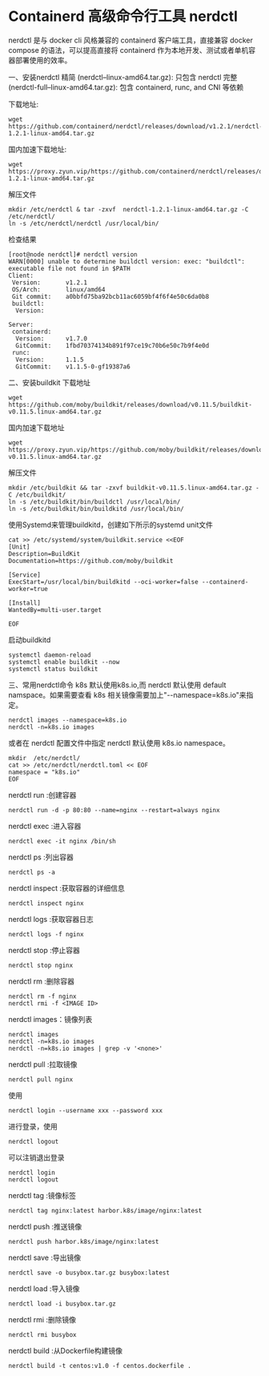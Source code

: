 # Containerd 高级命令行工具 nerdctl

nerdctl 是与 docker cli 风格兼容的 containerd 客户端工具，直接兼容 docker compose 的语法，可以提高直接将 containerd 作为本地开发、测试或者单机容器部署使用的效率。

一、安装nerdctl
精简 (nerdctl–linux-amd64.tar.gz): 只包含 nerdctl
完整 (nerdctl-full–linux-amd64.tar.gz): 包含 containerd, runc, and CNI 等依赖

下载地址:

```shell
wget https://github.com/containerd/nerdctl/releases/download/v1.2.1/nerdctl-1.2.1-linux-amd64.tar.gz
```

国内加速下载地址:

```shell
wget https://proxy.zyun.vip/https://github.com/containerd/nerdctl/releases/download/v1.2.1/nerdctl-1.2.1-linux-amd64.tar.gz
```

解压文件

```shell
mkdir /etc/nerdctl & tar -zxvf  nerdctl-1.2.1-linux-amd64.tar.gz -C /etc/nerdctl/
ln -s /etc/nerdctl/nerdctl /usr/local/bin/
```

检查结果

```shell
[root@node nerdctl]# nerdctl version
WARN[0000] unable to determine buildctl version: exec: "buildctl": executable file not found in $PATH 
Client:
 Version:       v1.2.1
 OS/Arch:       linux/amd64
 Git commit:    a0bbfd75ba92bcb11ac6059bf4f6f4e50c6da0b8
 buildctl:
  Version:

Server:
 containerd:
  Version:      v1.7.0
  GitCommit:    1fbd70374134b891f97ce19c70b6e50c7b9f4e0d
 runc:
  Version:      1.1.5
  GitCommit:    v1.1.5-0-gf19387a6
```



二、安装buildkit
下载地址

```shell
wget https://github.com/moby/buildkit/releases/download/v0.11.5/buildkit-v0.11.5.linux-amd64.tar.gz
```

国内加速下载地址

```shell
wget https://proxy.zyun.vip/https://github.com/moby/buildkit/releases/download/v0.11.5/buildkit-v0.11.5.linux-amd64.tar.gz
```

解压文件

```shell
mkdir /etc/buildkit && tar -zxvf buildkit-v0.11.5.linux-amd64.tar.gz -C /etc/buildkit/
ln -s /etc/buildkit/bin/buildctl /usr/local/bin/
ln -s /etc/buildkit/bin/buildkitd /usr/local/bin/
```

使用Systemd来管理buildkitd，创建如下所示的systemd unit文件

```shell
cat >> /etc/systemd/system/buildkit.service <<EOF
[Unit]
Description=BuildKit
Documentation=https://github.com/moby/buildkit

[Service]
ExecStart=/usr/local/bin/buildkitd --oci-worker=false --containerd-worker=true

[Install]
WantedBy=multi-user.target

EOF
```

启动buildkitd

```shell
systemctl daemon-reload
systemctl enable buildkit --now
systemctl status buildkit
```


三、常用nerdctl命令
k8s 默认使用k8s.io,而 nerdctl 默认使用 default namspace。如果需要查看 k8s 相关镜像需要加上"--namespace=k8s.io"来指定。

```shell
nerdctl images --namespace=k8s.io
nerdctl -n=k8s.io images
```

或者在 nerdctl 配置文件中指定 nerdctl 默认使用 k8s.io namespace。

```shell
mkdir  /etc/nerdctl/
cat >> /etc/nerdctl/nerdctl.toml << EOF
namespace = "k8s.io"
EOF
```


nerdctl run :创建容器

```shell
nerdctl run -d -p 80:80 --name=nginx --restart=always nginx
```



nerdctl exec :进入容器

```shell
nerdctl exec -it nginx /bin/sh
```

nerdctl ps :列出容器

```shell
nerdctl ps -a
```

nerdctl inspect :获取容器的详细信息 

```shell
nerdctl inspect nginx
```

nerdctl logs :获取容器日志

```shell
nerdctl logs -f nginx
```

nerdctl stop :停止容器

```shell
nerdctl stop nginx
```

nerdctl rm :删除容器

```shell
nerdctl rm -f nginx
nerdctl rmi -f <IMAGE ID>
```

nerdctl images：镜像列表

```shell
nerdctl images
nerdctl -n=k8s.io images
nerdctl -n=k8s.io images | grep -v '<none>'
```

nerdctl pull :拉取镜像

```shell
nerdctl pull nginx
```

使用 

```shell
nerdctl login --username xxx --password xxx
```

进行登录，使用 

```shell
nerdctl logout
```

可以注销退出登录

```shell
nerdctl login
nerdctl logout
```

nerdctl tag :镜像标签

```shell
nerdctl tag nginx:latest harbor.k8s/image/nginx:latest
```

nerdctl push :推送镜像

```shell
nerdctl push harbor.k8s/image/nginx:latest
```

nerdctl save :导出镜像

```shell
nerdctl save -o busybox.tar.gz busybox:latest
```

nerdctl load :导入镜像

```shell
nerdctl load -i busybox.tar.gz
```

nerdctl rmi :删除镜像

```shell
nerdctl rmi busybox
```

nerdctl build :从Dockerfile构建镜像

```shell
nerdctl build -t centos:v1.0 -f centos.dockerfile .
```

